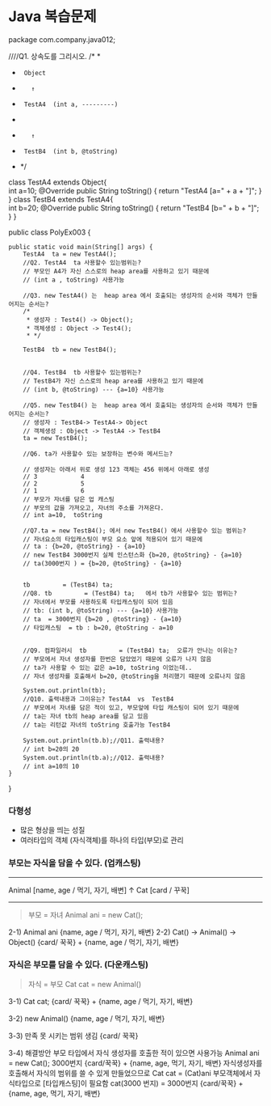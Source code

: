 # Java 복습문제

package com.company.java012;

////Q1. 상속도를 그리시오. 
/*
 * 
 * 		Object
 * 		  ↑
 * 		TestA4	(int a, ---------)
 * 
 * 		  ↑
 * 		TestB4	(int b, @toString)

 * */


class TestA4  extends Object{  
	int a=10;
	@Override public String toString() { return "TestA4 [a=" + a + "]"; }
}
class TestB4  extends TestA4{  
	int b=20;
	@Override public String toString() { return "TestB4 [b=" + b + "]"; }
}



public class PolyEx003 {

	public static void main(String[] args) {
	    TestA4  ta = new TestA4();
	    //Q2. TestA4  ta 사용할수 있는범위는?
	    // 부모인 A4가 자신 스스로의 heap area를 사용하고 있기 때문에 
	    // (int a , toString) 사용가능
	    
	    //Q3. new TestA4() 는  heap area 에서 호출되는 생성자의 순서와 객체가 만들어지는 순서는?
	    /*
	     * 생성자 : Test4() -> Object();
	     * 객체생성 : Object -> Test4();
	     * */
	    
	    TestB4  tb = new TestB4();  
	    
	    
	    //Q4. TestB4  tb 사용할수 있는범위는?
	    // TestB4가 자신 스스로의 heap area를 사용하고 있기 때문에 
	    // (int b, @toString) --- {a=10} 사용가능 
	    
	    //Q5. new TestB4() 는  heap area 에서 호출되는 생성자의 순서와 객체가 만들어지는 순서는?
	    // 생성자 : TestB4-> TestA4-> Object
	    // 객체생성 : Object -> TestA4 -> TestB4
	    ta = new TestB4();	    
	    
	    //Q6. ta가 사용할수 있는 보장하는 변수와 메서드는?
	
	    // 생성자는 아래서 위로 생성 123 객체는 456 위에서 아래로 생성
	    // 3			4
	    // 2			5
	    // 1			6
	    // 부모가 자녀를 담은 업 캐스팅
	    // 부모의 값을 가져오고, 자녀의 주소를 가져온다.
        // int a=10,  toString
	    
	    //Q7.ta = new TestB4(); 에서 new TestB4() 에서 사용할수 있는 범위는? 
	    // 자녀요소의 타입캐스팅이 부모 요소 앞에 적용되어 있기 때문에 
        // ta : {b=20, @toString} - {a=10}
	    // new TestB4 3000번지 실체 인스턴스화 {b=20, @toString} - {a=10}
        // ta(3000번지 ) = {b=20, @toString} - {a=10}
	  
      
        tb         = (TestB4) ta;   	   
	    //Q8. tb         = (TestB4) ta;   에서 tb가 사용할수 있는 범위는?
	    // 자녀에서 부모를 사용하도록 타입캐스팅이 되어 있음
	    // tb: (int b, @toString) --- {a=10} 사용가능 
        // ta  = 3000번지 {b=20 , @toString} - {a=10}
        // 타입캐스팅  = tb : b=20, @toString - a=10
	    
	    
	    //Q9. 컴파일러시  tb         = (TestB4) ta;  오류가 안나는 이유는?
        // 부모에서 자녀 생성자를 한번은 담았었기 때문에 오류가 나지 않음
        // ta가 사용할 수 있는 값은 a=10, toString 이었는데..
        // 자녀 생성자를 호출해서 b=20, @toString을 처리했기 때문에 오류나지 않음
	    
	    System.out.println(tb);  
	    //Q10. 출력내용과 그이유는? TestA4  vs  TestB4
	    // 부모에서 자녀를 담은 적이 있고, 부모앞에 타입 캐스팅이 되어 있기 때문에
	    // ta는 자녀 tb의 heap area를 담고 있음
	    // ta는 리턴값 자녀의 toString 호출가능 TestB4
	    
	    System.out.println(tb.b);//Q11. 출력내용?
	    // int b=20의 20
	    System.out.println(tb.a);//Q12. 출력내용?
	    // int a=10의 10
	}

}


### 다형성
- 많은 형상을 띄는 성질
- 여러타입의 객체 (자식객체)를 하나의 타입(부모)로 관리

### 부모는 자식을 담을 수 있다. (업캐스팅)
----------------------------------------
Animal [name, age / 먹기, 자기, 배변]
 ↑
Cat  [card / 꾸꾹]

----------------------------------------
> 부모     = 자녀
Animal ani = new Cat();

2-1) Animal ani {name, age / 먹기, 자기, 배변}
2-2) Cat() -> Animal() -> Object()
{card/ 꾹꾹} + {name, age / 먹기, 자기, 배변}


### 자식은 부모를 담을 수 있다. (다운캐스팅)
> 자식  =  부모
Cat cat = new Animal()

3-1) Cat cat;
    {card/ 꾹꾹} + {name, age / 먹기, 자기, 배변}

3-2) new Animal()
                    {name, age / 먹기, 자기, 배변}


3-3) 만족 못 시키는 범위 생김
    {card/ 꾹꾹}

3-4) 해결방안
    부모 타입에서 자식 생성자를 호출한 적이 있으면 사용가능
    Animal ani = new Cat(); 3000번지 {card/꾹꾹} + {name, age, 먹기, 자기, 배변}
            자식생성자를 호출해서 자식의 범위를 쓸 수 있게 만들었으므로 
    Cat cat = (Cat)ani
            부모객체에서 자식타입으로 [타입캐스팅]이 필요함
            cat(3000 번지) = 3000번지 {card/꾹꾹} + {name, age, 먹기, 자기, 배변}
